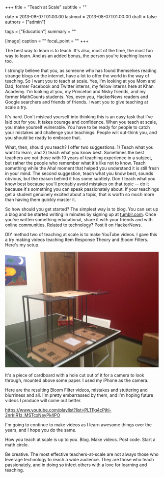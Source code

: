 +++
title = "Teach at Scale"
subtitle = ""

date = 2013-08-07T01:00:00
lastmod = 2013-08-07T01:00:00
draft = false
authors = ["admin"]

tags = ["Education"]
summary = ""

[image]
  caption = ""
  focal_point = ""
+++

The best way to learn is to teach. It's also, most of the time, the most fun way to learn. And as an added bonus, the person you're teaching learns too.

I strongly believe that you, as someone who has found themselves reading strange blogs on the internet, have a lot to offer the world in the way of teaching. So I want you to teach at scale. Yes, I'm looking at you Mom and Dad, former Facebook and Twitter interns, my fellow interns here at Khan Academy. I'm looking at you, my Princeton and Nisky friends, and my former MathCounts students. Yes, even you, HackerNews readers and Google searchers and friends of friends. I want you to give teaching at scale a try.

It's hard. Don't mislead yourself into thinking this is an easy task that I've laid out for you. It takes courage and confidence. When you teach at scale, you make yourself vulnerable. You have to be ready for people to catch your mistakes and challenge your teachings. People will out-think you, and you should be ready to embrace that.

What, then, should you teach? I offer two suggestions. 1) Teach what you want to learn, and 2) teach what you know best. Sometimes the best teachers are not those with 10 years of teaching experience in a subject, but rather the people who remember what it's like not to know. Teach something while the Aha! moment that helped you understand it is still fresh in your mind. The second suggestion, teach what you know best, sounds obvious, but the reason behind it has some subtlety. Don't teach what you know best because you'll probably avoid mistakes on that topic -- do it because it's something you can speak passionately about. If your teachings get a student genuinely excited about a topic, that is worth so much more than having them quickly master it.

So how should you get started? The simplest way is to blog. You can set up a blog and be started writing in minutes by signing up at [tumblr.com](http://www.tumblr.com). Once you've written something educational, share it with your friends and with online communities. Related to technology? Post it on HackerNews.

DIY method two of teaching at scale is to make YouTube videos. I gave this a try making videos teaching Item Response Theory and Bloom Filters. Here's my setup.

![Personal ping-pong recording studio at the Khan Academy office](featured.jpg)

It's a piece of cardboard with a hole cut out of it for a camera to look through, mounted above some paper. I used my iPhone as the camera.

Here are the resulting Bloom Filter videos, mistakes and stuttering and blurriness and all. I'm pretty embarrassed by them, and I'm hoping future videos I produce will come out better.

https://www.youtube.com/playlist?list=PLTFg4cPjhl-2nrkIR1z_MSTcxNeyPk4PO

I'm going to continue to make videos as I learn awesome things over the years, and I hope you do the same.

How you teach at scale is up to you. Blog. Make videos. Post code. Start a math circle.

Be creative. The most effective teachers-at-scale are not always those who leverage technology to reach a wide audience. They are those who teach passionately, and in doing so infect others with a love for learning and teaching.
